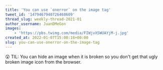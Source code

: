 ```yaml
---
title: 'You can use `onerror` on the image tag'
tweet_id: '1479467940726468609'
thread_slug: weekly-thread-2021-01
author_username: JuanDMeGon
images:
    - 'https://pbs.twimg.com/media/FIWjvXSWUAYjM-j.jpg'
created_at: 2022-01-07T15:00:18+00:00
slug: you-can-use-onerror-on-the-image-tag
---
```

😲 TIL:
You can hide an image when it is broken so you don't get that ugly broken image icon from the browser.